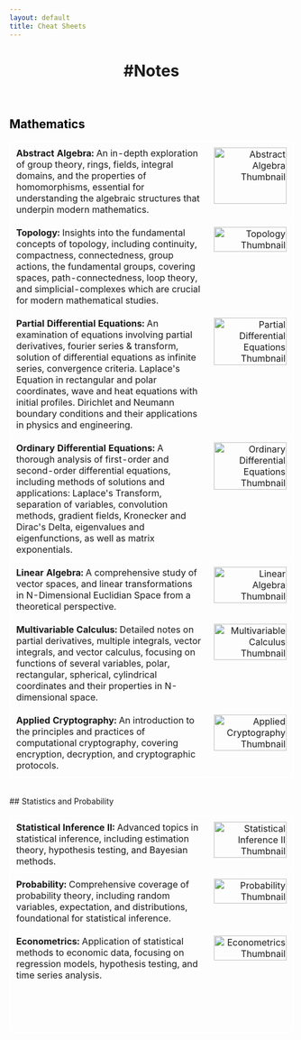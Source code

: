 ```yaml
---
layout: default
title: Cheat Sheets
---
```


<div class="center">
    <h1>#Notes</h1>
</div>
<br>

## Mathematics

<table style="width:100%;">
  <tr>
    <td style="width: 70%; vertical-align:top;">
        <a href="/assets/files/Abstract_Algebra.pdf">
            <strong>Abstract Algebra:</strong> An in-depth exploration of group theory, rings, fields, integral domains, and the properties of homomorphisms, essential for understanding the algebraic structures that underpin modern mathematics.
        </a>
    </td>
    <td style="width: 30%; vertical-align:top; text-align:right;">
        <a href="/assets/files/Abstract_Algebra.pdf">
            <img src="{{ site.baseurl }}/assets/images/thumbnails/Abstract_Algebra_thumbnail.jpg" alt="Abstract Algebra Thumbnail" style="width: 100%; height: 100px;">
        </a>
    </td>
  </tr>
  <tr>
    <td style="width: 70%; vertical-align:top;">
        <a href="/assets/files/Topology.pdf">
            <strong>Topology:</strong> Insights into the fundamental concepts of topology, including continuity, compactness, connectedness, group actions, the fundamental groups, covering spaces, path-connectedness, loop theory, and simplicial-complexes which are crucial for modern mathematical studies.
        </a>
    </td>
    <td style="width: 30%; vertical-align:top; text-align:right;">
        <a href="/assets/files/Topology.pdf">
            <img src="{{ site.baseurl }}/assets/images/thumbnails/Topology_thumbnail.jpg" alt="Topology Thumbnail" style="width: 100%; height: auto;">
        </a>
    </td>
  </tr>
  <tr>
    <td style="width: 70%; vertical-align:top;">
        <a href="/assets/files/Partial_Differential_Equations.pdf">
            <strong>Partial Differential Equations:</strong> An examination of equations involving partial derivatives, fourier series & transform, solution of differential equations as infinite series, convergence criteria. Laplace's Equation in rectangular and polar coordinates, wave and heat equations with initial profiles. Dirichlet and Neumann boundary conditions and their applications in physics and engineering.
        </a>
    </td>
    <td style="width: 30%; vertical-align:top; text-align:right;">
        <a href="/assets/files/Partial_Differential_Equations.pdf">
            <img src="{{ site.baseurl }}/assets/images/thumbnails/Partial_Differential_Equations_thumbnail.jpg" alt="Partial Differential Equations Thumbnail" style="width: 100%; height: auto;">
        </a>
    </td>
  </tr>
  <tr>
    <td style="width: 70%; vertical-align:top;">
        <a href="/assets/files/Ordinary_Differential_Equations.pdf">
            <strong>Ordinary Differential Equations:</strong> A thorough analysis of first-order and second-order differential equations, including methods of solutions and applications: Laplace's Transform, separation of variables, convolution methods, gradient fields, Kronecker and Dirac's Delta, eigenvalues and eigenfunctions, as well as matrix exponentials.
        </a>
    </td>
    <td style="width: 30%; vertical-align:top; text-align:right;">
        <a href="/assets/files/Ordinary_Differential_Equations.pdf">
            <img src="{{ site.baseurl }}/assets/images/thumbnails/Ordinary_Differential_Equations_thumbnail.jpg" alt="Ordinary Differential Equations Thumbnail" style="width: 100%; height: auto;">
        </a>
    </td>
  </tr>
  <tr>
    <td style="width: 70%; vertical-align:top;">
        <a href="/assets/files/Linear_Algebra.pdf">
            <strong>Linear Algebra:</strong> A comprehensive study of vector spaces, and linear transformations in N-Dimensional Euclidian Space from a theoretical perspective.
        </a>
    </td>
    <td style="width: 30%; vertical-align:top; text-align:right;">
        <a href="/assets/files/Linear_Algebra.pdf">
            <img src="{{ site.baseurl }}/assets/images/thumbnails/Linear_Algebra_thumbnail.jpg" alt="Linear Algebra Thumbnail" style="width: 100%; height: auto;">
        </a>
    </td>
  </tr>
  <tr>
    <td style="width: 70%; vertical-align:top;">
        <a href="/assets/files/Multivariable_Calculus.pdf">
            <strong>Multivariable Calculus:</strong> Detailed notes on partial derivatives, multiple integrals, vector integrals, and vector calculus, focusing on functions of several variables, polar, rectangular, spherical, cylindrical coordinates and their properties in N-dimensional space.
        </a>
    </td>
    <td style="width: 30%; vertical-align:top; text-align:right;">
        <a href="/assets/files/Multivariable_Calculus.pdf">
            <img src="{{ site.baseurl }}/assets/images/thumbnails/Multivariable_Calculus.jpg" alt="Multivariable Calculus Thumbnail" style="width: 100%; height: auto;">
        </a>
    </td>
  </tr>
  <tr>
    <td style="width: 70%; vertical-align:top;">
        <a href="/assets/files/Applied_Cryptography.pdf">
            <strong>Applied Cryptography:</strong> An introduction to the principles and practices of computational cryptography, covering encryption, decryption, and cryptographic protocols.
        </a>
    </td>
    <td style="width: 30%; vertical-align:top; text-align:right;">
        <a href="/assets/files/Applied_Cryptography.pdf">
            <img src="{{ site.baseurl }}/assets/images/thumbnails/Applied_Cryptography_thumbnail.jpg" alt="Applied Cryptography Thumbnail" style="width: 100%; height: auto;">
        </a>
    </td>
  </tr>
</table>
<br>
## Statistics and Probability

<table style="width:100%;">
  <tr>
    <td style="width: 70%; vertical-align:top;">
        <a href="/assets/files/Statistical_InferenceII.pdf">
            <strong>Statistical Inference II:</strong> Advanced topics in statistical inference, including estimation theory, hypothesis testing, and Bayesian methods.
        </a>
    </td>
    <td style="width: 30%; vertical-align:top; text-align:right;">
        <a href="/assets/files/Statistical_InferenceII.pdf">
            <img src="{{ site.baseurl }}/assets/images/thumbnails/Statistical_InferenceII_thumbnail.jpg" alt="Statistical Inference II Thumbnail" style="width: 100%; height: auto;">
        </a>
    </td>
  </tr>
  <tr>
    <td style="width: 70%; vertical-align:top;">
        <a href="/assets/files/Probability.pdf">
            <strong>Probability:</strong> Comprehensive coverage of probability theory, including random variables, expectation, and distributions, foundational for statistical inference.
        </a>
    </td>
    <td style="width: 100%; vertical-align:top; text-align:right;">
        <a href="/assets/files/Probability.pdf">
            <img src="{{ site.baseurl }}/assets/images/thumbnails/Probability_thumbnail.jpg" alt="Probability Thumbnail" style="width: 100%; height: auto;">
        </a>
    </td>
  </tr>
  <tr>
    <td style="width: 70%; vertical-align:top;">
        <a href="/assets/files/Econometrics.pdf">
            <strong>Econometrics:</strong> Application of statistical methods to economic data, focusing on regression models, hypothesis testing, and time series analysis. <br><br><br>
            <br>
            <br>
        </a>
    </td>
    <td style="width: 30%; vertical-align:top; text-align:right;">
        <a href="/assets/files/Econometrics.pdf">
            <img src="{{ site.baseurl }}/assets/images/thumbnails/Econometrics_thumbnail.jpg" alt="Econometrics Thumbnail" style="width: 100%; height: auto;">
        </a>
    </td>
  </tr>
</table>
<br>
<br>
<style>
    .center {
        text-align: center;
    }

    .course-note {
        margin-bottom: 20px;
        text-align: left; /* Align text to the left within table cells */
    }

    .course-note img {
        width: 100%; /* Adjust the image width */
        height: auto;
        display: block;
        margin: 0 auto 10px;
    }

    .white-text {
        color: #fff; /* White font for descriptions */
    }

    table {
        width: 100%;
        border-collapse: collapse;
    }

    table, th, td {
        border: 1px solid white;
    }

    td {
        padding: 10px;
        vertical-align: top;
    }

    a {
        text-decoration: none;
        color: inherit;
    }
    h2, h3, h4, h5, h6 {
        color: #000; /* Black color for headings */
    }
</style>
